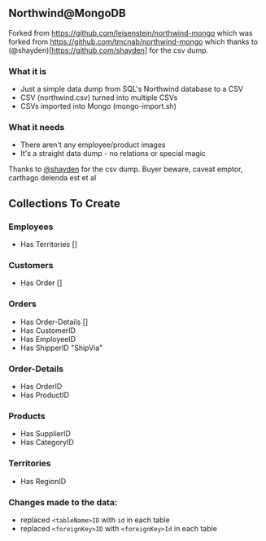 ## Northwind@MongoDB ##
Forked from https://github.com/leisenstein/northwind-mongo
which was forked from https://github.com/tmcnab/northwind-mongo
which thanks to (@shayden)[https://github.com/shayden] for the csv dump.


### What it is

* Just a simple data dump from SQL's Northwind database to a CSV
* CSV (northwind.csv) turned into multiple CSVs
* CSVs imported into Mongo (mongo-import.sh)


### What it needs

* There aren't any employee/product images
* It's a straight data dump - no relations or special magic


Thanks to [@shayden](https://github.com/shayden) for the csv dump. Buyer beware, caveat emptor, carthago delenda est et al



## Collections To Create

### Employees
* Has Territories []

### Customers
* Has Order []


### Orders
* Has Order-Details []
* Has CustomerID
* Has EmployeeID
* Has ShipperID "ShipVia"


### Order-Details
* Has OrderID
* Has ProductID


### Products
* Has SupplierID
* Has CategoryID


### Territories
* Has RegionID


### Changes made to the data:
* replaced `<tableName>ID` with `id` in each table
* replaced `<foreignKey>ID` with `<foreignKey>Id` in each table